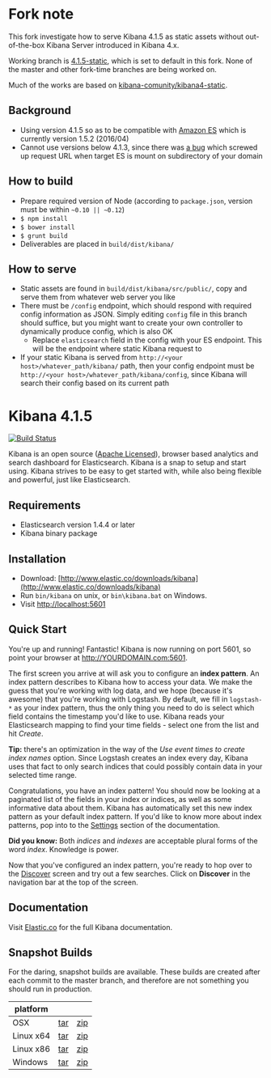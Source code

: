 # Fork note

This fork investigate how to serve Kibana 4.1.5 as static assets without out-of-the-box Kibana Server introduced in Kibana 4.x.

Working branch is [4.1.5-static](https://github.com/YuMatsuzawa/kibana/tree/4.1.5-static), which is set to default in this fork. None of the master and other fork-time branches are being worked on.

Much of the works are based on [kibana-comunity/kibana4-static](https://github.com/kibana-community/kibana4-static).

## Background

* Using version 4.1.5 so as to be compatible with [Amazon ES](http://docs.aws.amazon.com/ja_jp/elasticsearch-service/latest/developerguide/what-is-amazon-elasticsearch-service.html) which is currently version 1.5.2 (2016/04)
* Cannot use versions below 4.1.3, since there was [a bug](https://github.com/elastic/kibana/issues/3718) which screwed up request URL when target ES is mount on subdirectory of your domain

## How to build

* Prepare required version of Node (according to `package.json`, version must be within `~0.10 || ~0.12`)
* `$ npm install`
* `$ bower install`
* `$ grunt build`
* Deliverables are placed in `build/dist/kibana/`

## How to serve

* Static assets are found in `build/dist/kibana/src/public/`, copy and serve them from whatever web server you like
* There must be `/config` endpoint, which should respond with required config information as JSON. Simply editing `config` file in this branch should suffice, but you might want to create your own controller to dynamically produce config, which is also OK
    * Replace `elasticsearch` field in the config with your ES endpoint. This will be the endpoint where static Kibana request to
* If your static Kibana is served from `http://<your host>/whatever_path/kibana/` path, then your config endpoint must be `http://<your host>/whatever_path/kibana/config`, since Kibana will search their config based on its current path

# Kibana 4.1.5

[![Build Status](https://travis-ci.org/elastic/kibana.svg?branch=master)](https://travis-ci.org/elastic/kibana?branch=master)

Kibana is an open source ([Apache Licensed](https://github.com/elastic/kibana/blob/master/LICENSE.md)), browser based analytics and search dashboard for Elasticsearch. Kibana is a snap to setup and start using. Kibana strives to be easy to get started with, while also being flexible and powerful, just like Elasticsearch.

## Requirements

- Elasticsearch version 1.4.4 or later
- Kibana binary package

## Installation

* Download: [http://www.elastic.co/downloads/kibana](http://www.elastic.co/downloads/kibana)
* Run `bin/kibana` on unix, or `bin\kibana.bat` on Windows.
* Visit [http://localhost:5601](http://localhost:5601)

## Quick Start

You're up and running! Fantastic! Kibana is now running on port 5601, so point your browser at http://YOURDOMAIN.com:5601.

The first screen you arrive at will ask you to configure an **index pattern**. An index pattern describes to Kibana how to access your data. We make the guess that you're working with log data, and we hope (because it's awesome) that you're working with Logstash. By default, we fill in `logstash-*` as your index pattern, thus the only thing you need to do is select which field contains the timestamp you'd like to use. Kibana reads your Elasticsearch mapping to find your time fields - select one from the list and hit *Create*.

**Tip:** there's an optimization in the way of the *Use event times to create index names* option. Since Logstash creates an index every day, Kibana uses that fact to only search indices that could possibly contain data in your selected time range.

Congratulations, you have an index pattern! You should now be looking at a paginated list of the fields in your index or indices, as well as some informative data about them. Kibana has automatically set this new index pattern as your default index pattern. If you'd like to know more about index patterns, pop into to the [Settings](#settings) section of the documentation.

**Did you know:** Both *indices* and *indexes* are acceptable plural forms of the word *index*. Knowledge is power.

Now that you've configured an index pattern, you're ready to hop over to the [Discover](#discover) screen and try out a few searches. Click on **Discover** in the navigation bar at the top of the screen.

## Documentation

Visit [Elastic.co](http://www.elastic.co/guide/en/kibana/current/index.html) for the full Kibana documentation.

## Snapshot Builds

For the daring, snapshot builds are available. These builds are created after each commit to the master branch, and therefore are not something you should run in production.

| platform |  |  |
| --- | --- | --- |
| OSX | [tar](http://download.elastic.co/kibana/kibana/kibana-4.1.5-darwin-x64.tar.gz) | [zip](http://download.elastic.co/kibana/kibana/kibana-4.1.5-darwin-x64.zip) |
| Linux x64 | [tar](http://download.elastic.co/kibana/kibana/kibana-4.1.5-linux-x64.tar.gz) | [zip](http://download.elastic.co/kibana/kibana/kibana-4.1.5-linux-x64.zip) |
| Linux x86 | [tar](http://download.elastic.co/kibana/kibana/kibana-4.1.5-linux-x86.tar.gz) | [zip](http://download.elastic.co/kibana/kibana/kibana-4.1.5-linux-x86.zip) |
| Windows | [tar](http://download.elastic.co/kibana/kibana/kibana-4.1.5-windows.tar.gz) | [zip](http://download.elastic.co/kibana/kibana/kibana-4.1.5-windows.zip) |
